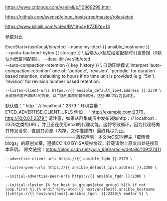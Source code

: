 https://www.cnblogs.com/yanjieli/p/10969299.html

https://github.com/svensp/cloud_hosts/tree/master/roles/etcd

https://www.bilibili.com/video/BV19p4y1t7ZB?p=13

参数对比

ExecStart=/usr/local/bin/etcd --name my-etcd-{{ ansible_hostname }} \
	--quota-backend-bytes {{ storage }} \ 后端大小超过给定配额时引发警报（0默认为低空间配额）。
    --data-dir /var/lib/etcd \
    --auto-compaction-retention {{ key_history }} \ 自动压缩模式 Interpret 'auto-compaction-retention' one of: 'periodic', 'revision'. 'periodic' for duration based retention, defaulting to hours if no time unit is provided (e.g. '5m'). 'revision' for revision number based retention.

    --listen-client-urls https://{{ ansible_default_ipv4.address }}:2379 \
    此成员的客户端URL的列表，以广播到集群的其余部分。这些URL可以包含域名。
默认值：“ http：// localhost：2379 ”
环境变量：ETCD_ADVERTISE_CLIENT_URLS
例如： “ http://example.com:2379，http://10.0.0.1:2379 ”
请注意，如果从群集成员中发布诸如http：// localhost：2379之类的URL，并且正在使用etcd的代理功能。这将导致循环，因为代理将向其转发请求，直到其资源（内存，文件描述符）最终耗尽为止。
————————————————
版权声明：本文为CSDN博主「翟雨佳blogs」的原创文章，遵循CC 4.0 BY-SA版权协议，转载请附上原文出处链接及本声明。
原文链接：https://blog.csdn.net/yujia_666/article/details/109127411

    --advertise-client-urls https://{{ ansible_fqdn }}:2379 \

    --listen-peer-urls https://{{ ansible_default_ipv4.address }}:2380 \

    --initial-advertise-peer-urls https://{{ ansible_fqdn }}:2380 \

    --initial-cluster {% for host in groups[etcd_group] %}{% if not loop.first %},{% endif %}my-etcd-{{ hostvars[host].ansible_hostname }}=https://{{ hostvars[host].ansible_fqdn  }}:2380{% endfor %} \
